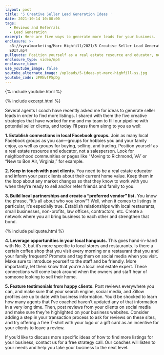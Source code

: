 ```yaml
---
layout: post
title: '5 Creative Seller Lead Generation Ideas '
date: 2021-10-14 10:00:00
tags:
  - Reviews and Referrals
  - Lead Generation
excerpt: Here are five ways to generate more leads for your business.
enclosure: >-
  s3://vyralmarketing/Marc Highfill/2021/5 Creative Seller Lead Generation Ideas
  EDIT.mp4
pullquote: Position yourself as a real estate resource and educator, not a salesperson.
enclosure_type: video/mp4
enclosure_time:
use_youtube_image: false
youtube_alternate_image: /uploads/5-ideas-yt-marc-highfill-ss.jpg
youtube_code: zPRNvfP5pDg
---
```

{% include youtube.html %}

{% include excerpt.html %}

Several agents I coach have recently asked me for ideas to generate seller leads in order to find more listings. I shared with them the five creative strategies that have worked for me and my team to fill our pipeline with potential seller clients, and today I’ll pass them along to you as well:

**1\. Establish connections in local Facebook groups.** Join as many local Facebook groups as you can—groups for hobbies you and your family enjoy, as well as groups for buying, selling, and trading. Position yourself as a real estate resource and educator, not a salesperson. Look for neighborhood communities or pages like “Moving to Richmond, VA” or “New to Bon Air, Virginia,” for example.

**2\. Keep in touch with past clients.** You need to be a real estate educator and inform your past clients about their current home value. Keep them in the loop about any market changes so that they know to work with you when they’re ready to sell and/or refer friends and family to you.

**3\. Build local partnerships and create a “preferred vendor” list.** You know the phrase, “It’s all about who you know”? Well, when it comes to listings in particular, it’s especially true. Establish relationships with local restaurants, small businesses, non-profits, law offices, contractors, etc. Create a network where you all bring business to each other and strengthen that bond.

{% include pullquote.html %}

**4\. Leverage opportunities in your local hangouts.** This goes hand-in-hand with No. 3, but it’s more specific to local stores and restaurants. Is there a certain coffee shop that you visit every morning or a restaurant that you and your family frequent? Promote and tag them on social media when you visit. Make sure to introduce yourself to the staff and be friendly. More importantly, let them know that you’re a local real estate expert. These connections will come back around when the owners and staff hear of someone looking to sell their home.

**5\. Feature testimonials from happy clients.** Post reviews everywhere you can, and make sure that your search engine, social media, and Zillow profiles are up to date with business information. You’d be shocked to learn how many agents that I’ve coached haven’t updated any of that information in a very long time. Then, post reviews from your clients on social media and make sure they’re highlighted on your business websites. Consider adding a step in your transaction process to ask for reviews on these sites, and try offering a free T-shirt with your logo or a gift card as an incentive for your clients to leave a review.

If you’d like to discuss more specific ideas of how to find more listings for your business, contact us for a free strategy call. Our coaches will listen to your needs and help you take your business to the next level.
